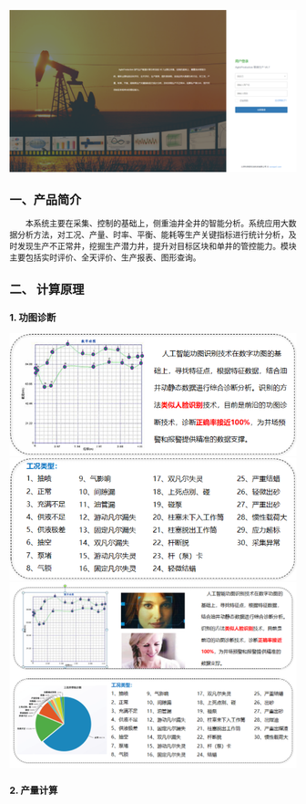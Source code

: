 ![油气生产敏捷计算分析系统](https://github.com/JinneePro/AP/blob/master/01.%E7%94%A8%E6%88%B7%E7%99%BB%E5%BD%95.png?raw=true)
## 一、产品简介
&emsp;&emsp;本系统主要在采集、控制的基础上，侧重油井全井的智能分析。系统应用大数据分析方法，对工况、产量、时率、平衡、能耗等生产关键指标进行统计分析，及时发现生产不正常井，挖掘生产潜力井，提升对目标区块和单井的管控能力。模块主要包括实时评价、全天评价、生产报表、图形查询。
## 二、 计算原理
### 1. 功图诊断
![](https://github.com/JinneePro/AP/blob/master/1.%E5%9B%BE%E5%BD%A2%E8%AF%86%E5%88%AB.png?raw=true)  
![](https://github.com/JinneePro/AP/blob/master/%E5%B7%A5%E5%86%B5%E7%B1%BB%E5%9E%8B.png?raw=true)  
![](https://github.com/JinneePro/AP/blob/master/123.png?raw=true)
### 2. 产量计算
